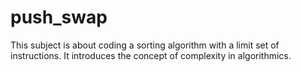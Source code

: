 # push_swap

This subject is about coding a sorting algorithm with a limit set of instructions. 
It introduces the concept of complexity in algorithmics.


